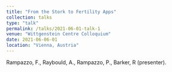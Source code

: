 ```yaml
---
title: "From the Stork to Fertility Apps"
collection: talks
type: "talk"
permalink: /talks/2021-06-01-talk-1
venue: "Wittgenstein Centre Colloquium"
date: 2021-06-06-01
location: "Vienna, Austria"
---
```


Rampazzo, F., Raybould, A., Rampazzo, P., Barker, R (presenter).